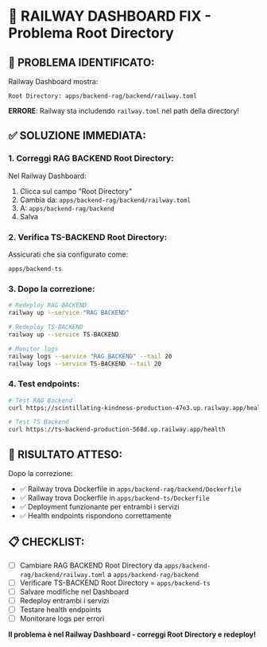 # 🚨 RAILWAY DASHBOARD FIX - Problema Root Directory

## 🔴 PROBLEMA IDENTIFICATO:

Railway Dashboard mostra:
```
Root Directory: apps/backend-rag/backend/railway.toml
```

**ERRORE**: Railway sta includendo `railway.toml` nel path della directory!

## ✅ SOLUZIONE IMMEDIATA:

### **1. Correggi RAG BACKEND Root Directory:**

Nel Railway Dashboard:
1. Clicca sul campo "Root Directory" 
2. Cambia da: `apps/backend-rag/backend/railway.toml`
3. A: `apps/backend-rag/backend`
4. Salva

### **2. Verifica TS-BACKEND Root Directory:**

Assicurati che sia configurato come:
```
apps/backend-ts
```

### **3. Dopo la correzione:**

```bash
# Redeploy RAG BACKEND
railway up --service "RAG BACKEND"

# Redeploy TS-BACKEND  
railway up --service TS-BACKEND

# Monitor logs
railway logs --service "RAG BACKEND" --tail 20
railway logs --service TS-BACKEND --tail 20
```

### **4. Test endpoints:**

```bash
# Test RAG Backend
curl https://scintillating-kindness-production-47e3.up.railway.app/health

# Test TS Backend
curl https://ts-backend-production-568d.up.railway.app/health
```

## 🎯 RISULTATO ATTESO:

Dopo la correzione:
- ✅ Railway trova Dockerfile in `apps/backend-rag/backend/Dockerfile`
- ✅ Railway trova Dockerfile in `apps/backend-ts/Dockerfile`
- ✅ Deployment funzionante per entrambi i servizi
- ✅ Health endpoints rispondono correttamente

## 📋 CHECKLIST:

- [ ] Cambiare RAG BACKEND Root Directory da `apps/backend-rag/backend/railway.toml` a `apps/backend-rag/backend`
- [ ] Verificare TS-BACKEND Root Directory = `apps/backend-ts`
- [ ] Salvare modifiche nel Dashboard
- [ ] Redeploy entrambi i servizi
- [ ] Testare health endpoints
- [ ] Monitorare logs per errori

**Il problema è nel Railway Dashboard - correggi Root Directory e redeploy!**
